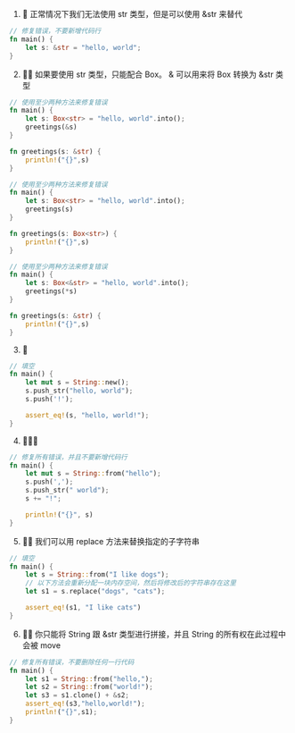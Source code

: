1. 🌟 正常情况下我们无法使用 str 类型，但是可以使用 &str 来替代
```rust
// 修复错误，不要新增代码行
fn main() {
    let s: &str = "hello, world";
}
```

2. 🌟🌟 如果要使用 str 类型，只能配合 Box。 & 可以用来将 Box<str> 转换为 &str 类型
```rust
// 使用至少两种方法来修复错误
fn main() {
    let s: Box<str> = "hello, world".into();
    greetings(&s)
}

fn greetings(s: &str) {
    println!("{}",s)
}

// 使用至少两种方法来修复错误
fn main() {
    let s: Box<str> = "hello, world".into();
    greetings(s)
}

fn greetings(s: Box<str>) {
    println!("{}",s)
}

// 使用至少两种方法来修复错误
fn main() {
    let s: Box<&str> = "hello, world".into();
    greetings(*s)
}

fn greetings(s: &str) {
    println!("{}",s)
}
```

3. 🌟
```rust
// 填空
fn main() {
    let mut s = String::new();
    s.push_str("hello, world");
    s.push('!');

    assert_eq!(s, "hello, world!");
}
```

4. 🌟🌟🌟
```rust
// 修复所有错误，并且不要新增代码行
fn main() {
    let mut s = String::from("hello");
    s.push(',');
    s.push_str(" world");
    s += "!";

    println!("{}", s)
}
```

5. 🌟🌟 我们可以用 replace 方法来替换指定的子字符串
```rust
// 填空
fn main() {
    let s = String::from("I like dogs");
    // 以下方法会重新分配一块内存空间，然后将修改后的字符串存在这里
    let s1 = s.replace("dogs", "cats");

    assert_eq!(s1, "I like cats")
}
```

6. 🌟🌟 你只能将 String 跟 &str 类型进行拼接，并且 String 的所有权在此过程中会被 move
```rust
// 修复所有错误，不要删除任何一行代码
fn main() {
    let s1 = String::from("hello,");
    let s2 = String::from("world!");
    let s3 = s1.clone() + &s2; 
    assert_eq!(s3,"hello,world!");
    println!("{}",s1);
}
```
